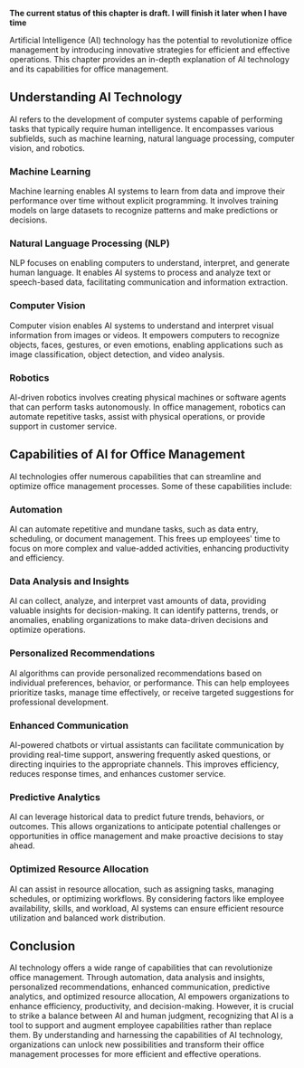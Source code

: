**The current status of this chapter is draft. I will finish it later when I have time**

Artificial Intelligence (AI) technology has the potential to revolutionize office management by introducing innovative strategies for efficient and effective operations. This chapter provides an in-depth explanation of AI technology and its capabilities for office management.

**Understanding AI Technology**
-------------------------------

AI refers to the development of computer systems capable of performing tasks that typically require human intelligence. It encompasses various subfields, such as machine learning, natural language processing, computer vision, and robotics.

### **Machine Learning**

Machine learning enables AI systems to learn from data and improve their performance over time without explicit programming. It involves training models on large datasets to recognize patterns and make predictions or decisions.

### **Natural Language Processing (NLP)**

NLP focuses on enabling computers to understand, interpret, and generate human language. It enables AI systems to process and analyze text or speech-based data, facilitating communication and information extraction.

### **Computer Vision**

Computer vision enables AI systems to understand and interpret visual information from images or videos. It empowers computers to recognize objects, faces, gestures, or even emotions, enabling applications such as image classification, object detection, and video analysis.

### **Robotics**

AI-driven robotics involves creating physical machines or software agents that can perform tasks autonomously. In office management, robotics can automate repetitive tasks, assist with physical operations, or provide support in customer service.

**Capabilities of AI for Office Management**
--------------------------------------------

AI technologies offer numerous capabilities that can streamline and optimize office management processes. Some of these capabilities include:

### **Automation**

AI can automate repetitive and mundane tasks, such as data entry, scheduling, or document management. This frees up employees' time to focus on more complex and value-added activities, enhancing productivity and efficiency.

### **Data Analysis and Insights**

AI can collect, analyze, and interpret vast amounts of data, providing valuable insights for decision-making. It can identify patterns, trends, or anomalies, enabling organizations to make data-driven decisions and optimize operations.

### **Personalized Recommendations**

AI algorithms can provide personalized recommendations based on individual preferences, behavior, or performance. This can help employees prioritize tasks, manage time effectively, or receive targeted suggestions for professional development.

### **Enhanced Communication**

AI-powered chatbots or virtual assistants can facilitate communication by providing real-time support, answering frequently asked questions, or directing inquiries to the appropriate channels. This improves efficiency, reduces response times, and enhances customer service.

### **Predictive Analytics**

AI can leverage historical data to predict future trends, behaviors, or outcomes. This allows organizations to anticipate potential challenges or opportunities in office management and make proactive decisions to stay ahead.

### **Optimized Resource Allocation**

AI can assist in resource allocation, such as assigning tasks, managing schedules, or optimizing workflows. By considering factors like employee availability, skills, and workload, AI systems can ensure efficient resource utilization and balanced work distribution.

Conclusion
----------

AI technology offers a wide range of capabilities that can revolutionize office management. Through automation, data analysis and insights, personalized recommendations, enhanced communication, predictive analytics, and optimized resource allocation, AI empowers organizations to enhance efficiency, productivity, and decision-making. However, it is crucial to strike a balance between AI and human judgment, recognizing that AI is a tool to support and augment employee capabilities rather than replace them. By understanding and harnessing the capabilities of AI technology, organizations can unlock new possibilities and transform their office management processes for more efficient and effective operations.
